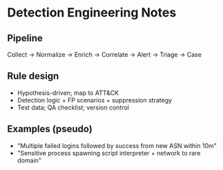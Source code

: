 # Detection Engineering Notes

## Pipeline
Collect → Normalize → Enrich → Correlate → Alert → Triage → Case

## Rule design
- Hypothesis-driven; map to ATT&CK
- Detection logic + FP scenarios + suppression strategy
- Test data; QA checklist; version control

## Examples (pseudo)
- "Multiple failed logins followed by success from new ASN within 10m"
- "Sensitive process spawning script interpreter + network to rare domain"
